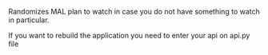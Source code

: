 Randomizes MAL plan to watch in case you do not have something to watch in particular.

If you want to rebuild the application you need to enter your api on api.py file
